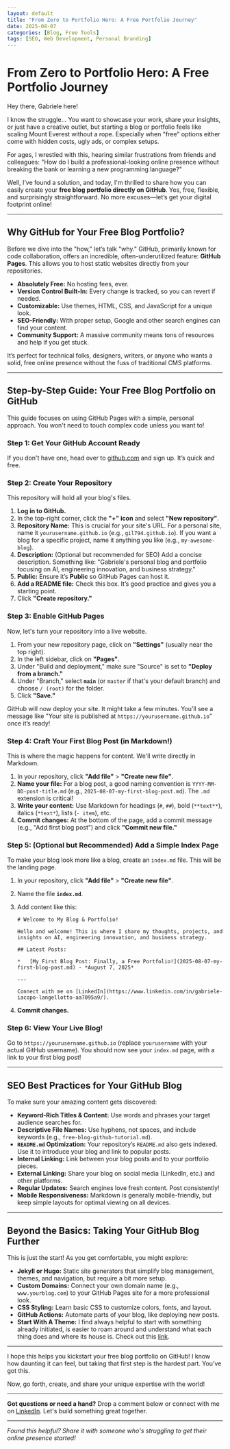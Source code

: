 ```yaml
---
layout: default 
title: "From Zero to Portfolio Hero: A Free Portfolio Journey"
date: 2025-08-07
categories: [Blog, Free Tools]
tags: [SEO, Web Development, Personal Branding]
---
```


# From Zero to Portfolio Hero: A Free Portfolio Journey


Hey there, Gabriele here!

I know the struggle... You want to showcase your work, share your insights, or just have a creative outlet, but starting a blog or portfolio feels like scaling Mount Everest without a rope. Especially when "free" options either come with hidden costs, ugly ads, or complex setups. 

For ages, I wrestled with this, hearing similar frustrations from friends and colleagues: "How do I build a professional-looking online presence without breaking the bank or learning a new programming language?"

Well, I’ve found a solution, and today, I'm thrilled to share how you can easily create your **free blog portfolio directly on GitHub**. Yes, free, flexible, and surprisingly straightforward. No more excuses—let’s get your digital footprint online!

---

## **Why GitHub for Your Free Blog Portfolio?**

Before we dive into the "how," let’s talk "why." GitHub, primarily known for code collaboration, offers an incredible, often-underutilized feature: **GitHub Pages**. This allows you to host static websites directly from your repositories.

*   **Absolutely Free:** No hosting fees, ever.
*   **Version Control Built-In:** Every change is tracked, so you can revert if needed.
*   **Customizable:** Use themes, HTML, CSS, and JavaScript for a unique look.
*   **SEO-Friendly:** With proper setup, Google and other search engines can find your content.
*   **Community Support:** A massive community means tons of resources and help if you get stuck.

It’s perfect for technical folks, designers, writers, or anyone who wants a solid, free online presence without the fuss of traditional CMS platforms.

---

## **Step-by-Step Guide: Your Free Blog Portfolio on GitHub**

This guide focuses on using GitHub Pages with a simple, personal approach. You won't need to touch complex code unless you want to!

### **Step 1: Get Your GitHub Account Ready**

If you don't have one, head over to [github.com](https://github.com/) and sign up. It’s quick and free.

### **Step 2: Create Your Repository**

This repository will hold all your blog's files.

1.  **Log in to GitHub.**
2.  In the top-right corner, click the **"+" icon** and select **"New repository"**.
3.  **Repository Name:** This is crucial for your site's URL. For a personal site, name it `yourusername.github.io` (e.g., `gil794.github.io`). If you want a blog for a specific project, name it anything you like (e.g., `my-awesome-blog`).
4.  **Description:** (Optional but recommended for SEO) Add a concise description. Something like: "Gabriele's personal blog and portfolio focusing on AI, engineering innovation, and business strategy."
5.  **Public:** Ensure it’s **Public** so GitHub Pages can host it.
6.  **Add a README file:** Check this box. It’s good practice and gives you a starting point.
7.  Click **"Create repository."**

### **Step 3: Enable GitHub Pages**

Now, let's turn your repository into a live website.

1.  From your new repository page, click on **"Settings"** (usually near the top right).
2.  In the left sidebar, click on **"Pages"**.
3.  Under "Build and deployment," make sure "Source" is set to **"Deploy from a branch."**
4.  Under "Branch," select **`main`** (or `master` if that's your default branch) and choose `/ (root)` for the folder.
5.  Click **"Save."**

GitHub will now deploy your site. It might take a few minutes. You’ll see a message like "Your site is published at `https://yourusername.github.io`" once it’s ready!

### **Step 4: Craft Your First Blog Post (in Markdown!)**

This is where the magic happens for content. We'll write directly in Markdown.

1.  In your repository, click **"Add file"** > **"Create new file"**.
2.  **Name your file:** For a blog post, a good naming convention is `YYYY-MM-DD-post-title.md` (e.g., `2025-08-07-my-first-blog-post.md`). The `.md` extension is critical!
3.  **Write your content:** Use Markdown for headings (`#`, `##`), bold (`**text**`), italics (`*text*`), lists (`- item`), etc.
4.  **Commit changes:** At the bottom of the page, add a commit message (e.g., "Add first blog post") and click **"Commit new file."**

### **Step 5: (Optional but Recommended) Add a Simple Index Page**

To make your blog look more like a blog, create an `index.md` file. This will be the landing page.

1.  In your repository, click **"Add file"** > **"Create new file"**.
2.  Name the file **`index.md`**.
3.  Add content like this:

    ```
    # Welcome to My Blog & Portfolio!

    Hello and welcome! This is where I share my thoughts, projects, and insights on AI, engineering innovation, and business strategy.

    ## Latest Posts:

    *   [My First Blog Post: Finally, a Free Portfolio!](2025-08-07-my-first-blog-post.md) - *August 7, 2025*

    ---

    Connect with me on [LinkedIn](https://www.linkedin.com/in/gabriele-iacopo-langellotto-aa7095a9/).
    ```
4.  **Commit changes.**

### **Step 6: View Your Live Blog!**

Go to `https://yourusername.github.io` (replace `yourusername` with your actual GitHub username). You should now see your `index.md` page, with a link to your first blog post!

---

## **SEO Best Practices for Your GitHub Blog**

To make sure your amazing content gets discovered:

*   **Keyword-Rich Titles & Content:** Use words and phrases your target audience searches for.
*   **Descriptive File Names:** Use hyphens, not spaces, and include keywords (e.g., `free-blog-github-tutorial.md`).
*   **`README.md` Optimization:** Your repository’s `README.md` also gets indexed. Use it to introduce your blog and link to popular posts.
*   **Internal Linking:** Link between your blog posts and to your portfolio pieces.
*   **External Linking:** Share your blog on social media (LinkedIn, etc.) and other platforms.
*   **Regular Updates:** Search engines love fresh content. Post consistently!
*   **Mobile Responsiveness:** Markdown is generally mobile-friendly, but keep simple layouts for optimal viewing on all devices.

---

## **Beyond the Basics: Taking Your GitHub Blog Further**

This is just the start! As you get comfortable, you might explore:

*   **Jekyll or Hugo:** Static site generators that simplify blog management, themes, and navigation, but require a bit more setup.
*   **Custom Domains:** Connect your own domain name (e.g., `www.yourblog.com`) to your GitHub Pages site for a more professional look.
*   **CSS Styling:** Learn basic CSS to customize colors, fonts, and layout.
*   **GitHub Actions:** Automate parts of your blog, like deploying new posts.
*   **Start With A Theme:** I find always helpful to start with something already initiated, is easier to roam around and understand what each thing does and where its house is. Check out this [link](https://chadbaldwin.net/2021/03/14/how-to-build-a-sql-blog.html/).

---

I hope this helps you kickstart your free blog portfolio on GitHub! I know how daunting it can feel, but taking that first step is the hardest part. You’ve got this.

Now, go forth, create, and share your unique expertise with the world!

---

**Got questions or need a hand?** Drop a comment below or connect with me on [LinkedIn](https://www.linkedin.com/in/gabriele-iacopo-langellotto-aa7095a9/). Let's build something great together.

---

*Found this helpful? Share it with someone who's struggling to get their online presence started!*
